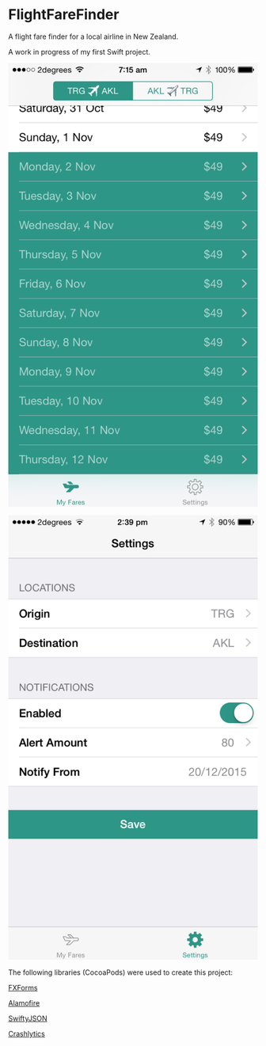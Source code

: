 # FlightFareFinder
A flight fare finder for a local airline in New Zealand.

A work in progress of my first Swift project.


![Fares](https://raw.githubusercontent.com/andrewjamesford/FlightFareFinder/master/screenshot-fares.png)

![Settings](https://raw.githubusercontent.com/andrewjamesford/FlightFareFinder/master/screenshot-settings.png)

The following libraries (CocoaPods) were used to create this project:

[FXForms](https://github.com/nicklockwood/FXForms)

[Alamofire](https://github.com/Alamofire/Alamofire)

[SwiftyJSON](https://github.com/SwiftyJSON/SwiftyJSON)

[Crashlytics](http://get.fabric.io/)

